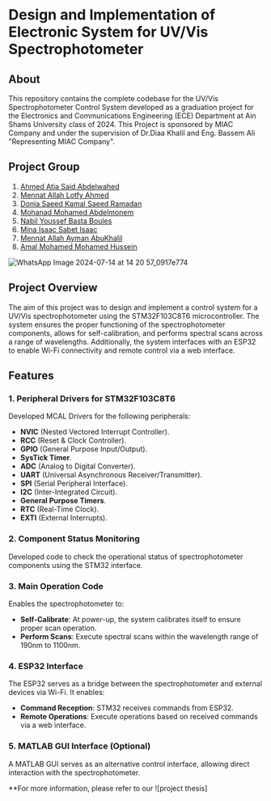 # Design and Implementation of Electronic System for UV/Vis Spectrophotometer
## About
This repository contains the complete codebase for the UV/Vis Spectrophotometer Control System developed as a graduation project for the Electronics and Communications Engineering (ECE) Department at Ain Shams University class of 2024.
This Project is sponsored by MIAC Company and under the supervision of Dr.Diaa Khalil and Eng. Bassem Ali "Representing MIAC Company".

## Project Group
1. [Ahmed Atia Said Abdelwahed](https://www.linkedin.com/in/ahmed-atia-said-b8aa38135)
2. [Mennat Allah Lotfy Ahmed](https://www.linkedin.com/in/mennalotfy1111)
3. [Donia Saeed Kamal Saeed Ramadan](https://www.linkedin.com/in/donia-saeed-kamal-35551a233/)
4. [Mohanad Mohamed Abdelmonem](https://www.linkedin.com/in/mohanad-mohamed-7860aa203/)
5. [Nabil Youssef Basta Boules](https://www.linkedin.com/in/nabil-youssef-557884219/)
6. [Mina Isaac Sabet Isaac](https://www.linkedin.com/in/mina-isaac-6a98b427a?utm_source=share&utm_campaign=share_via&utm_content=profile&utm_medium=android_app)
7. [Mennat Allah Ayman AbuKhalil](https://www.linkedin.com/in/menna-ayman-24395a247/)
8. [Amal Mohamed Mohamed Hussein](https://www.linkedin.com/in/amal-mohamed2001/)
   
![WhatsApp Image 2024-07-14 at 14 20 57_0917e774](https://github.com/user-attachments/assets/29a35b51-4273-48f2-98f3-667f21a76b22)

## Project Overview
The aim of this project was to design and implement a control system for a UV/Vis spectrophotometer using the STM32F103C8T6 microcontroller. The system ensures the proper functioning of the spectrophotometer components, allows for self-calibration, and performs spectral scans across a range of wavelengths. Additionally, the system interfaces with an ESP32 to enable Wi-Fi connectivity and remote control via a web interface.

## Features
### 1. Peripheral Drivers for STM32F103C8T6
Developed MCAL Drivers for the following peripherals: 
- **NVIC**  (Nested Vectored Interrupt Controller).
- **RCC**   (Reset & Clock Controller).
- **GPIO**  (General Purpose Input/Output).
- **SysTick Timer**.
- **ADC**   (Analog to Digital Converter).
- **UART**  (Universal Asynchronous Receiver/Transmitter).
- **SPI**   (Serial Peripheral Interface).
- **I2C**   (Inter-Integrated Circuit).
- **General Purpose Timers**.
- **RTC**  (Real-Time Clock).
- **EXTI** (External Interrupts).

### 2. Component Status Monitoring
Developed code to check the operational status of spectrophotometer components using the STM32 interface.

### 3. Main Operation Code
Enables the spectrophotometer to:
- **Self-Calibrate**: At power-up, the system calibrates itself to ensure proper scan operation.
- **Perform Scans**: Execute spectral scans within the wavelength range of 190nm to 1100nm.

### 4. ESP32 Interface
The ESP32 serves as a bridge between the spectrophotometer and external devices via Wi-Fi. It enables:
- **Command Reception**: STM32 receives commands from ESP32.
- **Remote Operations**: Execute operations based on received commands via a web interface.

### 5. MATLAB GUI Interface (Optional)
A MATLAB GUI serves as an alternative control interface, allowing direct interaction with the spectrophotometer.

**For more information, please refer to our ![project thesis]
